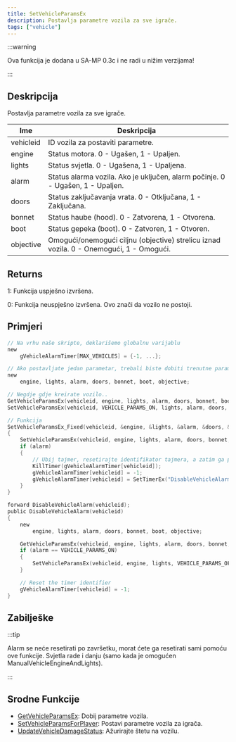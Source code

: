 ```yaml
---
title: SetVehicleParamsEx
description: Postavlja parametre vozila za sve igrače.
tags: ["vehicle"]
---
```


:::warning

Ova funkcija je dodana u SA-MP 0.3c i ne radi u nižim verzijama!

:::

## Deskripcija

Postavlja parametre vozila za sve igrače.

| Ime       | Deskripcija                                                                             |
| --------- | --------------------------------------------------------------------------------------- |
| vehicleid | ID vozila za postaviti parametre.                                                       |
| engine    | Status motora. 0 - Ugašen, 1 - Upaljen.                                                 |
| lights    | Status svjetla. 0 - Ugašena, 1 - Upaljena.                                              |
| alarm     | Status alarma vozila. Ako je uključen, alarm počinje. 0 - Ugašen, 1 - Upaljen.          |
| doors     | Status zaključavanja vrata. 0 - Otključana, 1 - Zaključana.                             |
| bonnet    | Status haube (hood). 0 - Zatvorena, 1 - Otvorena.                                       |
| boot      | Status gepeka (boot). 0 - Zatvoren, 1 - Otvoren.                                        |
| objective | Omogući/onemogući ciljnu (objective) strelicu iznad vozila. 0 - Onemogući, 1 - Omogući. |

## Returns

1: Funkcija uspješno izvršena.

0: Funkcija neuspješno izvršena. Ovo znači da vozilo ne postoji.

## Primjeri

```c
// Na vrhu naše skripte, deklarišemo globalnu varijablu
new
    gVehicleAlarmTimer[MAX_VEHICLES] = {-1, ...};

// Ako postavljate jedan parametar, trebali biste dobiti trenutne parametre kako se ne bi SVE promijenili
new
    engine, lights, alarm, doors, bonnet, boot, objective;

// Negdje gdje kreirate vozilo..
GetVehicleParamsEx(vehicleid, engine, lights, alarm, doors, bonnet, boot, objective);
SetVehicleParamsEx(vehicleid, VEHICLE_PARAMS_ON, lights, alarm, doors, bonnet, boot, objective); // SAMO parametar motora je promijenjen u VEHICLE_PARAMS_ON (1)

// Funkcija
SetVehicleParamsEx_Fixed(vehicleid, &engine, &lights, &alarm, &doors, &bonnet, &boot, &objective)
{
    SetVehicleParamsEx(vehicleid, engine, lights, alarm, doors, bonnet, boot, objective);
    if (alarm)
    {
        // Ubij tajmer, resetirajte identifikator tajmera, a zatim ga ponovo pokrenite ako je već bio pokrenut
        KillTimer(gVehicleAlarmTimer[vehicleid]);
        gVehicleAlarmTimer[vehicleid] = -1;
        gVehicleAlarmTimer[vehicleid] = SetTimerEx("DisableVehicleAlarm", 20000, false, "d", vehicleid);
    }
}

forward DisableVehicleAlarm(vehicleid);
public DisableVehicleAlarm(vehicleid)
{
    new
        engine, lights, alarm, doors, bonnet, boot, objective;

    GetVehicleParamsEx(vehicleid, engine, lights, alarm, doors, bonnet, boot, objective);
    if (alarm == VEHICLE_PARAMS_ON)
    {
        SetVehicleParamsEx(vehicleid, engine, lights, VEHICLE_PARAMS_OFF, doors, bonnet, boot, objective);
    }

    // Reset the timer identifier
    gVehicleAlarmTimer[vehicleid] = -1;
}
```

## Zabilješke

:::tip

Alarm se neće resetirati po završetku, morat ćete ga resetirati sami pomoću ove funkcije. Svjetla rade i danju (samo kada je omogućen ManualVehicleEngineAndLights).

:::

## Srodne Funkcije

- [GetVehicleParamsEx](GetVehicleParamsEx): Dobij parametre vozila.
- [SetVehicleParamsForPlayer](SetVehicleParamsForPlayer): Postavi parametre vozila za igrača.
- [UpdateVehicleDamageStatus](UpdateVehicleDamageStatus): Ažurirajte štetu na vozilu.
